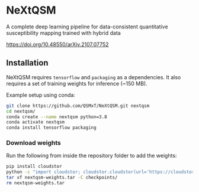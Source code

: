 # NeXtQSM
A complete deep learning pipeline for data-consistent quantitative susceptibility mapping trained with hybrid data

https://doi.org/10.48550/arXiv.2107.07752

## Installation

NeXtQSM requires `tensorflow` and `packaging` as a dependencies. It also requires a set of training weights for inference (~150 MB).

Example setup using conda:

```bash
git clone https://github.com/QSMxT/NeXtQSM.git nextqsm
cd nextqsm/
conda create --name nextqsm python=3.8
conda activate nextqsm
conda install tensorflow packaging
```

### Download weights

Run the following from inside the repository folder to add the weights:

```bash
pip install cloudstor
python -c "import cloudstor; cloudstor.cloudstor(url='https://cloudstor.aarnet.edu.au/plus/s/5OehmoRrTr9XlS5', password='').download('', 'nextqsm-weights.tar')"
tar xf nextqsm-weights.tar -C checkpoints/
rm nextqsm-weights.tar
```

